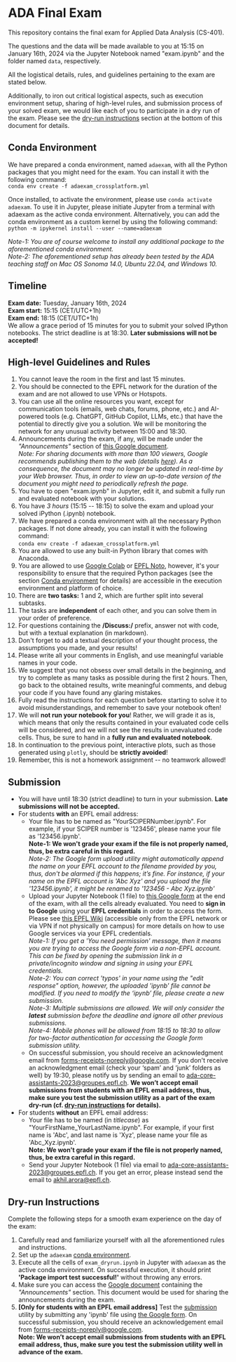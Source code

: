 # ADA Final Exam

This repository contains the final exam for Applied Data Analysis (CS-401).

The questions and the data will be made available to you at 15:15 on January 16th, 2024 via the Jupyter Notebook named "exam.ipynb" and the folder named `data`, respectively.

All the logistical details, rules, and guidelines pertaining to the exam are stated below.

Additionally, to iron out critical logistical aspects, such as execution environment setup, sharing of high-level rules, and submission process of your solved exam, we would like each of you to participate in a dry run of the exam. Please see the [dry-run instructions](#Dry-run-Instructions) section at the bottom of this document for details.

## Conda Environment
We have prepared a conda environment, named `adaexam`, with all the Python packages that you might need for the exam. You can install it with the following command:   
`conda env create -f adaexam_crossplatform.yml`

Once installed, to activate the environment, please use `conda activate adaexam`. To use it in Jupyter, please initiate Jupyter from a terminal with adaexam as the active conda environment. Alternatively, you can add the conda environment as a custom kernel by using the following command:   
`python -m ipykernel install --user --name=adaexam`

*Note-1: You are of course welcome to install any additional package to the aforementioned conda environment.*   
*Note-2: The aforementioned setup has already been tested by the ADA teaching staff on Mac OS Sonoma 14.0, Ubuntu 22.04, and Windows 10.*

## Timeline
**Exam date:** Tuesday, January 16th, 2024   
**Exam start:** 15:15 (CET/UTC+1h)   
**Exam end:** 18:15 (CET/UTC+1h)   
We allow a grace period of 15 minutes for you to submit your solved IPython notebooks. The strict deadline is at 18:30. **Later submissions will not be accepted!**

## High-level Guidelines and Rules

1. You cannot leave the room in the first and last 15 minutes.
2. You should be connected to the EPFL network for the duration of the exam and are not allowed to use VPNs or Hotspots.
3. You can use all the online resources you want, except for communication tools (emails, web chats, forums, phone, etc.) and AI-powered tools (e.g. ChatGPT, GitHub Copilot, LLMs, etc.) that have the potential to directly give you a solution. We will be monitoring the network for any unusual activity between 15:00 and 18:30.
4. Announcements during the exam, if any, will be made under the *"Announcements"* section of [this Google document](https://docs.google.com/document/d/e/2PACX-1vTSbODYQJmSJa3j_u_OVK5tc3qW6RNx_kFQVzqXBISfzlGwp2ZSOKbWCWuyyh-kLWyzvYYgXXK2dAz1/pub).   
   *Note: For sharing documents with more than 100 viewers, Google recommends publishing them to the web (details [here](https://support.google.com/a/users/answer/9308870?hl=en)). As a consequence, the document may no longer be updated in real-time by your Web browser. Thus, in order to view an up-to-date version of the document you might need to periodically refresh the page.*   
5. You have to open "exam.ipynb" in Jupyter, edit it, and submit a fully run and evaluated notebook with your solutions.
6. You have *3 hours* (15:15 -- 18:15) to solve the exam and upload your solved iPython (.ipynb) notebook.
7. We have prepared a conda environment with all the necessary Python packages. If not done already, you can install it with the following command:   
`conda env create -f adaexam_crossplatform.yml`
8. You are allowed to use any built-in Python library that comes with Anaconda.
9. You are allowed to use [Google Colab](https://colab.research.google.com/) or [EPFL Noto](https://noto.epfl.ch), however, it's your responsibility to ensure that the required Python packages (see the section [Conda environment](#Conda-environment) for details) are accessible in the execution environment and platform of choice.
10. There are **two tasks:** 1 and 2, which are further split into several subtasks.
11. The tasks are **independent** of each other, and you can solve them in your order of preference.
12. For questions containing the **/Discuss:/** prefix, answer not with code, but with a textual explanation (in markdown).
13. Don't forget to add a textual description of your thought process, the assumptions you made, and your results!
14. Please write all your comments in English, and use meaningful variable names in your code.
15. We suggest that you not obsess over small details in the beginning, and try to complete as many tasks as possible during the first 2 hours. Then, go back to the obtained results, write meaningful comments, and debug your code if you have found any glaring mistakes.
16. Fully read the instructions for each question before starting to solve it to avoid misunderstandings, and remember to save your notebook often!
17. We will **not run your notebook for you**! Rather, we will grade it as is, which means that only the results contained in your evaluated code cells will be considered, and we will not see the results in unevaluated code cells. Thus, be sure to hand in a **fully run and evaluated notebook**.
18. In continuation to the previous point, interactive plots, such as those generated using `plotly`, should be **strictly avoided**!
19. Remember, this is not a homework assignment -- no teamwork allowed!

## Submission
* You will have until 18:30 (strict deadline) to turn in your submission. **Late submissions will not be accepted.**
* For students **with** an EPFL email address:
   * Your file has to be named as "YourSCIPERNumber.ipynb". For example, if your SCIPER number is '123456', please name your file as '123456.ipynb'.   
   **Note-1: We won't grade your exam if the file is not properly named, thus, be extra careful in this regard.**   
   *Note-2: The Google form upload utility might automatically append the name on your EPFL account to the filename provided by you, thus, don't be alarmed if this happens; it’s fine. For instance, if your name on the EPFL account is 'Abc Xyz' and you upload the file '123456.ipynb', it might be renamed to '123456 - Abc Xyz.ipynb'*
   * Upload your Jupyter Notebook (1 file) to [this Google form](https://forms.gle/gw15AG68h3WbmMHJ6) at the end of the exam, with all the cells already evaluated. You need to **sign in to Google** using your **EPFL credentials** in order to access the form. Please see [this EPFL Wiki](https://wiki.epfl.ch/help-gdrive-en) (accessible only from the EPFL network or via VPN if not physically on campus) for more details on how to use Google services via your EPFL credentials.   
   *Note-1: If you get a 'You need permission' message, then it means you are trying to access the Google form via a non-EPFL account. This can be fixed by opening the submission link in a private/incognito window and signing in using your EPFL credentials.*   
   *Note-2: You can correct 'typos' in your name using the "edit response" option, however, the uploaded 'ipynb' file cannot be modified. If you need to modify the ‘ipynb’ file, please create a new submission.*   
   *Note-3: Multiple submissions are allowed. We will only consider the **latest** submission before the deadline and ignore all other previous submissions.*   
   *Note-4: Mobile phones will be allowed from 18:15 to 18:30 to allow for two-factor authentication for accessing the Google form submission utility.*
   * On successful submission, you should receive an acknowledgment email from forms-receipts-noreply@google.com. If you don't receive an acknowledgment email (check your ‘spam’ and ‘junk’ folders as well) by 19:30, please notify us by sending an email to ada-core-assistants-2023@groupes.epfl.ch.
   **We won’t accept email submissions from students with an EPFL email address, thus, make sure you test the submission utility as a part of the exam dry-run (cf. [dry-run instructions](#Dry-run-Instructions) for details).**
* For students **without** an EPFL email address:
   * Your file has to be named (in *titlecase*) as "YourFirstName_YourLastName.ipynb". For example, if your first name is 'Abc', and last name is 'Xyz', please name your file as 'Abc_Xyz.ipynb'.   
   **Note: We won't grade your exam if the file is not properly named, thus, be extra careful in this regard.**   
   * Send your Jupyter Notebook (1 file) via email to ada-core-assistants-2023@groupes.epfl.ch. If you get an error, please instead send the email to akhil.arora@epfl.ch.

## Dry-run Instructions

Complete the following steps for a smooth exam experience on the day of the exam:
1. Carefully read and familiarize yourself with all the aforementioned rules and instructions.
2. Set up the `adaexam` [conda environment](#Conda-Environment).
3. Execute all the cells of `exam_dryrun.ipynb` in Jupyter with `adaexam` as the active conda environment. On successful execution, it should print **'Package import test successful!'** without throwing any errors.
4. Make sure you can access the [Google document](https://docs.google.com/document/d/e/2PACX-1vTSbODYQJmSJa3j_u_OVK5tc3qW6RNx_kFQVzqXBISfzlGwp2ZSOKbWCWuyyh-kLWyzvYYgXXK2dAz1/pub) containing the *"Announcements"* section. This document would be used for sharing the announcements during the exam.
5. **[Only for students with an EPFL email address]** Test the [submission](#Submission) utility by submitting any 'ipynb' file using [the Google form](https://forms.gle/gw15AG68h3WbmMHJ6). On successful submission, you should receive an acknowledgement email from forms-receipts-noreply@google.com.   
**Note: We won’t accept email submissions from students with an EPFL email address, thus, make sure you test the submission utility well in advance of the exam.**
